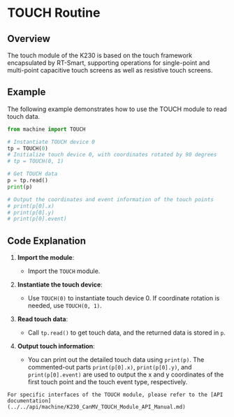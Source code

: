# TOUCH Routine

## Overview

The touch module of the K230 is based on the touch framework encapsulated by RT-Smart, supporting operations for single-point and multi-point capacitive touch screens as well as resistive touch screens.

## Example

The following example demonstrates how to use the TOUCH module to read touch data.

```python
from machine import TOUCH

# Instantiate TOUCH device 0
tp = TOUCH(0)
# Initialize touch device 0, with coordinates rotated by 90 degrees
# tp = TOUCH(0, 1)

# Get TOUCH data
p = tp.read()
print(p)

# Output the coordinates and event information of the touch points
# print(p[0].x)
# print(p[0].y)
# print(p[0].event)
```

## Code Explanation

1. **Import the module**:
   - Import the `TOUCH` module.

1. **Instantiate the touch device**:
   - Use `TOUCH(0)` to instantiate touch device 0. If coordinate rotation is needed, use `TOUCH(0, 1)`.

1. **Read touch data**:
   - Call `tp.read()` to get touch data, and the returned data is stored in `p`.

1. **Output touch information**:
   - You can print out the detailed touch data using `print(p)`. The commented-out parts `print(p[0].x)`, `print(p[0].y)`, and `print(p[0].event)` are used to output the x and y coordinates of the first touch point and the touch event type, respectively.

```{admonition} Note
For specific interfaces of the TOUCH module, please refer to the [API documentation](../../api/machine/K230_CanMV_TOUCH_Module_API_Manual.md)
```
